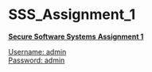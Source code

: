 # SSS_Assignment_1
<u>

<b>Secure Software Systems</b>
<b>Assignment 1</b>

  
  
  
Username: admin
<br>
Password: admin
